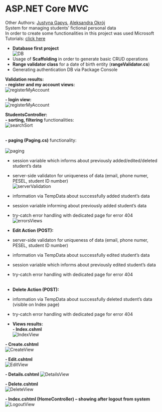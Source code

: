 # ASP.NET Core MVC
Other Authors: [Justyna Gapys](https://github.com/justynagapys), [Aleksandra Okrój](https://github.com/aleksandraokroj)<br />
System for managing students’ fictional personal data<br />
In order to create some functionalities in this project was used Microsoft Tutorials: [click here](https://docs.microsoft.com/pl-pl/aspnet/mvc/overview/getting-started/getting-started-with-ef-using-mvc/sorting-filtering-and-paging-with-the-entity-framework-in-an-asp-net-mvc-application)<br />

- **Database first project** <br />
![DB](https://github.com/KarolinaLewinska/ASP.NET_MVC_Core_App/blob/master/ReadmeImages/Db.PNG)<br />
- Usage of **Scaffolding** in order to generate basic CRUD operations <br />
- **Range validator class** for a date of birth entity (**rangeValidator.cs**)<br />
- Generating authentication DB via Package Console<br />

**Validation results:**<br />
**- register and my account views:**<br />
![registerMyAccount](https://github.com/KarolinaLewinska/ASP.NET_MVC_Core_App/blob/master/ReadmeImages/authViews.PNG)<br />

**- login view:**<br />
![registerMyAccount](https://github.com/KarolinaLewinska/ASP.NET_MVC_Core_App/blob/master/ReadmeImages/loginViews.PNG)<br />

**StudentsController:**<br />
**- sorting, filtering** functionalities:<br />
![searchSort](https://github.com/KarolinaLewinska/ASP.NET_MVC_Core_App/blob/master/ReadmeImages/searchView.PNG)<br /><br />

**- paging (**Paging.cs**)** functionality:<br /><br />
![paging](https://github.com/KarolinaLewinska/ASP.NET_MVC_Core_App/blob/master/ReadmeImages/pagingView.PNG)<br />
- session variable which informs about previously added/edited/deleted student’s data<br />
- server-side validaton for uniqueness of data (email, phone numer, PESEL, student ID number)<br />
![serverValidation](https://github.com/KarolinaLewinska/ASP.NET_MVC_Core_App/blob/master/ReadmeImages/serverValidation.PNG)<br />
- information via TempData about successfully added student’s data<br />
- session variable informing about previously added student’s data<br />
- try-catch error handling with dedicated page for error 404<br />
![errorsViews](https://github.com/KarolinaLewinska/ASP.NET_MVC_Core_App/blob/master/ReadmeImages/errorView.PNG)<br />

- **Edit Action (POST):**<br />
- server-side validaton for uniqueness of data (email, phone numer, PESEL, student ID number)<br />
- information via TempData about successfully edited student’s data<br />
- session variable which informs about previously edited student’s data<br />
- try-catch error handling with dedicated page for error 404 <br /><br />


- **Delete Action (POST):**<br />
- information via TempData about successfully deleted student’s data (visible on Index page)<br />
- try-catch error handling with dedicated page for error 404<br />

- **Views results:**<br />
**- Index.cshml**<br />
![IndexView](https://github.com/KarolinaLewinska/ASP.NET_MVC_Core_App/blob/master/ReadmeImages/IndexView.PNG)<br />

**- Create.cshtml**<br />
![CreateView](https://github.com/KarolinaLewinska/ASP.NET_MVC_Core_App/blob/master/ReadmeImages/CreateView.PNG)<br />

**- Edit.cshtml**<br />
![EditView](https://github.com/KarolinaLewinska/ASP.NET_MVC_Core_App/blob/master/ReadmeImages/EditView.PNG)<br />

**- Details.cshtml**
![DetailsView](https://github.com/KarolinaLewinska/ASP.NET_MVC_Core_App/blob/master/ReadmeImages/DetailsView.PNG)<br />

**- Delete.cshtml**<br />
![DeleteView](https://github.com/KarolinaLewinska/ASP.NET_MVC_Core_App/blob/master/ReadmeImages/DeleteView.PNG)<br />

**- Index.cshtml (HomeController) – showing after logout from system**<br />
![LogoutView](https://github.com/KarolinaLewinska/ASP.NET_MVC_Core_App/blob/master/ReadmeImages/logoutPage.PNG)<br />




